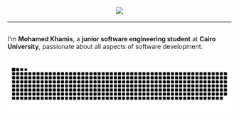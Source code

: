 <p align="center">
  <img src="https://readme-typing-svg.herokuapp.com?font=Fira+Code&size=22&duration=4000&pause=2000&color=00FF00&background=000000&center=true&vCenter=true&width=1000&lines=%24+Something+important+is+always+traded+away+to+increase+speed">
</p>

---

##

I'm **Mohamed Khamis**, a **junior software engineering student** at **Cairo University**, passionate about all aspects of software development.

##
<p align="center">
  <img src="https://raw.githubusercontent.com/khamis-317/khamis-317/output/snake.svg" alt="Snake animation"/>
</p>
